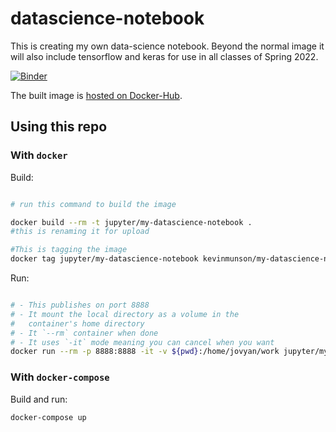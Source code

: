 # datascience-notebook

This is creating my own data-science notebook. Beyond the normal image it will also include tensorflow  and keras for use in all classes of Spring 2022.

[![Binder](https://mybinder.org/badge_logo.svg)](https://mybinder.org/v2/gh/KevinMunson/datascience-notebook/HEAD)

The built image is [hosted on Docker-Hub](https://hub.docker.com/layers/kevinmunson/my-datascience-notebook/latest/images/sha256:fcc8c98fe3672dfdbb84f8e5060a4d0177216ce28a094e53bc91188256954eb6).

## Using this repo
### With `docker`
Build:

```bash

# run this command to build the image

docker build --rm -t jupyter/my-datascience-notebook .
#this is renaming it for upload

#This is tagging the image
docker tag jupyter/my-datascience-notebook kevinmunson/my-datascience-notebook

```

Run:

```bash

# - This publishes on port 8888
# - It mount the local directory as a volume in the
#   container's home directory
# - It `--rm` container when done
# - It uses `-it` mode meaning you can cancel when you want
docker run --rm -p 8888:8888 -it -v ${pwd}:/home/jovyan/work jupyter/my-datascience-notebook
```

### With `docker-compose`
Build and run:

```bash
docker-compose up


```
